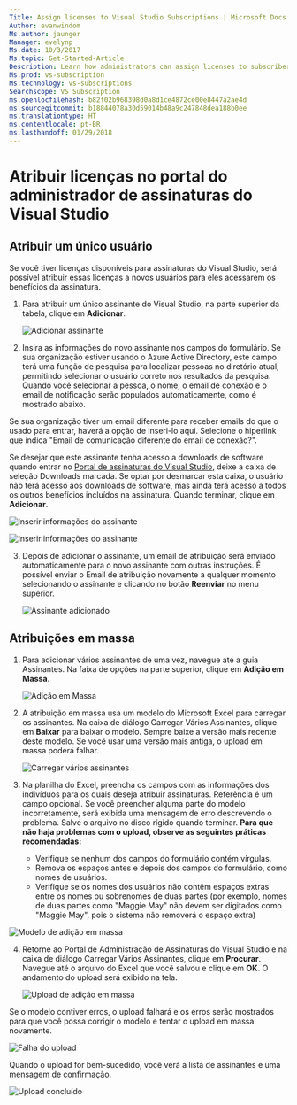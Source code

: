 ```yaml
---
Title: Assign licenses to Visual Studio Subscriptions | Microsoft Docs
Author: evanwindom
Ms.author: jaunger
Manager: evelynp
Ms.date: 10/3/2017
Ms.topic: Get-Started-Article
Description: Learn how administrators can assign licenses to subscribers
Ms.prod: vs-subscription
Ms.technology: vs-subscriptions
Searchscope: VS Subscription
ms.openlocfilehash: b82f02b968398d0a8d1ce4872ce00e8447a2ae4d
ms.sourcegitcommit: b18844078a30d59014b48a9c247848dea188b0ee
ms.translationtype: HT
ms.contentlocale: pt-BR
ms.lasthandoff: 01/29/2018
---
```

# <a name="assigning-licenses-in-the-visual-studio-subscriptions-administrator-portal"></a>Atribuir licenças no portal do administrador de assinaturas do Visual Studio

## <a name="assigning-a-single-user"></a>Atribuir um único usuário
Se você tiver licenças disponíveis para assinaturas do Visual Studio, será possível atribuir essas licenças a novos usuários para eles acessarem os benefícios da assinatura. 
1.  Para atribuir um único assinante do Visual Studio, na parte superior da tabela, clique em **Adicionar**.

    ![Adicionar assinante](_img\assign-license-add\assign-license-add.png)

2.  Insira as informações do novo assinante nos campos do formulário. Se sua organização estiver usando o Azure Active Directory, este campo terá uma função de pesquisa para localizar pessoas no diretório atual, permitindo selecionar o usuário correto nos resultados da pesquisa. Quando você selecionar a pessoa, o nome, o email de conexão e o email de notificação serão populados automaticamente, como é mostrado abaixo. 

Se sua organização tiver um email diferente para receber emails do que o usado para entrar, haverá a opção de inseri-lo aqui. Selecione o hiperlink que indica "Email de comunicação diferente do email de conexão?". 

Se desejar que este assinante tenha acesso a downloads de software quando entrar no [Portal de assinaturas do Visual Studio](https:/my.visualstudio.com?wt.mc_id=o~msft~docs), deixe a caixa de seleção Downloads marcada. Se optar por desmarcar esta caixa, o usuário não terá acesso aos downloads de software, mas ainda terá acesso a todos os outros benefícios incluídos na assinatura. Quando terminar, clique em **Adicionar**.

   ![Inserir informações do assinante](_img\assign-license-add\add-subscriber-1.png)

   ![Inserir informações do assinante](_img\assign-license-add\add-subscriber-2.png)

3.  Depois de adicionar o assinante, um email de atribuição será enviado automaticamente para o novo assinante com outras instruções. É possível enviar o Email de atribuição novamente a qualquer momento selecionando o assinante e clicando no botão **Reenviar** no menu superior.

    ![Assinante adicionado](_img\assign-license-add\add-subscriber-complete.png)

## <a name="bulk-assignments"></a>Atribuições em massa
1.  Para adicionar vários assinantes de uma vez, navegue até a guia Assinantes. Na faixa de opções na parte superior, clique em **Adição em Massa**. 

    ![Adição em Massa](_img\assign-license-add\bulk-assign-add.png)

2. A atribuição em massa usa um modelo do Microsoft Excel para carregar os assinantes. Na caixa de diálogo Carregar Vários Assinantes, clique em **Baixar** para baixar o modelo. Sempre baixe a versão mais recente deste modelo. Se você usar uma versão mais antiga, o upload em massa poderá falhar.

    ![Carregar vários assinantes](_img\assign-license-add\bulk-assign-upload.png)

3.  Na planilha do Excel, preencha os campos com as informações dos indivíduos para os quais deseja atribuir assinaturas. Referência é um campo opcional. Se você preencher alguma parte do modelo incorretamente, será exibida uma mensagem de erro descrevendo o problema. Salve o arquivo no disco rígido quando terminar.
**Para que não haja problemas com o upload, observe as seguintes práticas recomendadas:**
    - Verifique se nenhum dos campos do formulário contém vírgulas.
    - Remova os espaços antes e depois dos campos do formulário, como nomes de usuários.
    - Verifique se os nomes dos usuários não contêm espaços extras entre os nomes ou sobrenomes de duas partes (por exemplo, nomes de duas partes como "Maggie May" não devem ser digitados como "Maggie  May", pois o sistema não removerá o espaço extra)

   ![Modelo de adição em massa](_img\assign-license-add\bulk-template.png)

4.  Retorne ao Portal de Administração de Assinaturas do Visual Studio e na caixa de diálogo Carregar Vários Assinantes, clique em **Procurar**. Navegue até o arquivo do Excel que você salvou e clique em **OK**. O andamento do upload será exibido na tela. 

    ![Upload de adição em massa](_img\assign-license-add\bulk-assign-upload-2.png)

Se o modelo contiver erros, o upload falhará e os erros serão mostrados para que você possa corrigir o modelo e tentar o upload em massa novamente.

   ![Falha do upload](_img\assign-license-add\bulk-assign-upload-fail.png)

Quando o upload for bem-sucedido, você verá a lista de assinantes e uma mensagem de confirmação.

   ![Upload concluído](_img\assign-license-add\bulk-assign-upload-complete.png)